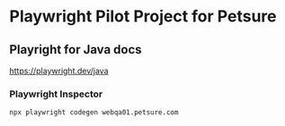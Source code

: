 # Playwright Pilot Project for Petsure

## Playright for Java docs

https://playwright.dev/java

### Playwright Inspector

````
npx playwright codegen webqa01.petsure.com
````

